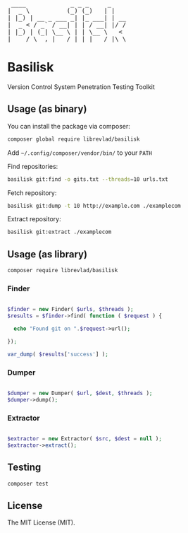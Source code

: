 <pre>
 ____            _ _ _     _    
|  _ \          (_) (_)   | |   
| |_) | __ _ ___ _| |_ ___| | __
|  _ < / _` / __| | | / __| |/ /
| |_) | (_| \__ \ | | \__ \   < 
|____/ \__,_|___/_|_|_|___/_|\_\
</pre>
Basilisk
============                                

Version Control System Penetration Testing Toolkit

## Usage (as binary)

You can install the package via composer:

```bash
composer global require librevlad/basilisk
```

Add `~/.config/composer/vendor/bin/` to your `PATH`

Find repositories:
```bash
basilisk git:find -o gits.txt --threads=10 urls.txt
```
Fetch repository:
```bash
basilisk git:dump -t 10 http://example.com ./examplecom
```
Extract repository:
```bash
basilisk git:extract ./examplecom
```


## Usage (as library)

```bash
composer require librevlad/basilisk
```

### Finder

```php

$finder = new Finder( $urls, $threads );
$results = $finder->find( function ( $request ) { 

  echo "Found git on ".$request->url();

});

var_dump( $results['success'] );


```

### Dumper

```php

$dumper = new Dumper( $url, $dest, $threads );
$dumper->dump();

```

### Extractor

```php

$extractor = new Extractor( $src, $dest = null );
$extractor->extract();

```

## Testing

```bash
composer test
```

## License

The MIT License (MIT).
